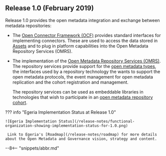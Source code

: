 <!-- SPDX-License-Identifier: CC-BY-4.0 -->
<!-- Copyright Contributors to the Egeria project. -->


## Release 1.0 (February 2019)

Release 1.0 provides the open metadata integration and exchange between metadata repositories:

* The [Open Connector Framework (OCF)](/frameworks/ocf/overview) provides standard interfaces for implementing connectors.  These are used to access the data stored in [Assets](/concepts/asset) and to plug in platform capabilities into the Open Metadata Repository Services (OMRS).

* The implementation of the [Open Metadata Repository Services (OMRS)](/services/omrs). The repository services provide support for the [open metadata types](/types), the interfaces used by a repository technology the wants to support the open metadata protocols, the event management for open metadata replication and the cohort registration and management.
  
  The repository services can be used as embeddable libraries in technologies that wish to participate in an [open metadata repository cohort](/services/omrs/cohort).


??? info "Egeria Implementation Status at Release 1.0"
 
    ![Egeria Implementation Status](/release-notes/functional-organization-showing-implementation-status-for-1.0.png)
 
     Link to Egeria's [Roadmap](/release-notes/roadmap) for more details about the Open Metadata and Governance vision, strategy and content.

--8<-- "snippets/abbr.md"
